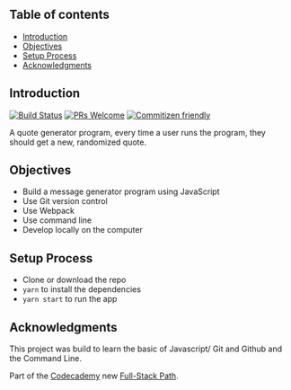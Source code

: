 ## Table of contents

- [Introduction](#introduction)
- [Objectives](#features)
- [Setup Process](#setup-process)
- [Acknowledgments](#acknowledgments)

## Introduction


[![Build Status](https://img.shields.io/travis/gitpoint/git-point.svg?style=flat-square)](https://travis-ci.org/gitpoint/git-point)
[![PRs Welcome](https://img.shields.io/badge/PRs-welcome-brightgreen.svg?style=flat-square)](http://makeapullrequest.com)
[![Commitizen friendly](https://img.shields.io/badge/commitizen-friendly-brightgreen.svg?style=flat-square)](http://commitizen.github.io/cz-cli/)

A quote generator program, every time a user runs the program, they should get a new, randomized quote.

## Objectives

* Build a message generator program using JavaScript
* Use Git version control
* Use Webpack
* Use command line
* Develop locally on the computer

## Setup Process

- Clone or download the repo
- `yarn` to install the dependencies
- `yarn start` to run the app

## Acknowledgments

This project was build to learn the basic of Javascript/ Git and Github and the Command Line.

Part of the [Codecademy](https://www.codecademy.com) new [Full-Stack Path](https://www.codecademy.com/paths/full-stack-engineer-career-path).

 
